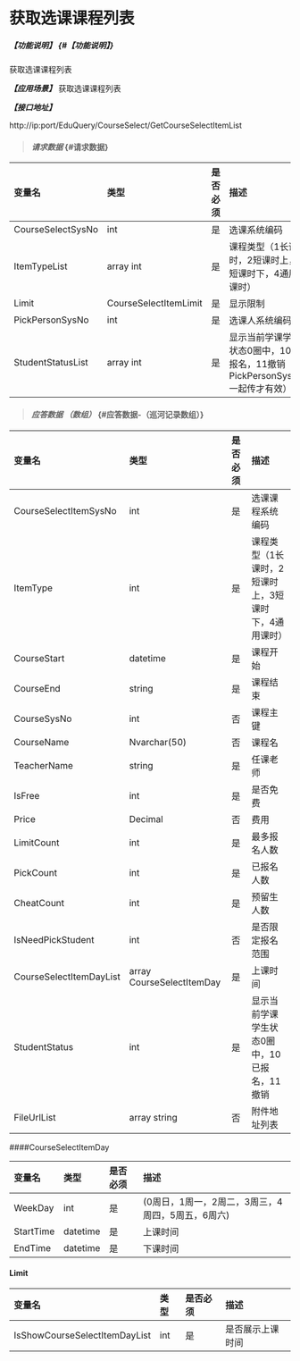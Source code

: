 # 获取选课课程列表
##### _【功能说明】_ {#【功能说明】}

获取选课课程列表


_**【应用场景】**_
获取选课课程列表


_**【接口地址】**_

http://ip:port/EduQuery/CourseSelect/GetCourseSelectItemList


> #### _请求数据_ {#请求数据}

| 变量名 | 类型 | 是否必须 | 描述 |
| :--- | :--- | :--- | :--- |
| CourseSelectSysNo| int| 是 | 选课系统编码|
| ItemTypeList|array int| 是 | 课程类型（1长课时，2短课时上，3短课时下，4通用课时） |
| Limit| CourseSelectItemLimit| 是 | 显示限制|
| PickPersonSysNo| int| 是 | 选课人系统编码|
| StudentStatusList|array int| 是 |显示当前学课学生状态0圈中，10已报名，11撤销（和PickPersonSysNo一起传才有效） |





> #### _应答数据 （数组）_ {#应答数据-（巡河记录数组）}

| 变量名 | 类型 | 是否必须 | 描述 |
| :--- | :--- | :--- | :--- |
| CourseSelectItemSysNo| int| 是 | 选课课程系统编码|
| ItemType| int| 是 | 课程类型（1长课时，2短课时上，3短课时下，4通用课时） |
| CourseStart| datetime| 是 |课程开始 |
| CourseEnd| string| 是 | 课程结束 |
| CourseSysNo| int| 否 |课程主键 |
| CourseName | Nvarchar\(50\) | 否  | 课程名|
| TeacherName| string| 是 | 任课老师|
| IsFree| int| 是 | 是否免费 |
| Price| Decimal| 否 | 费用|
| LimitCount| int| 是 | 最多报名人数 |
| PickCount| int| 是 | 已报名人数 |
| CheatCount| int| 是 | 预留生人数 |
| IsNeedPickStudent| int| 否 | 是否限定报名范围|
| CourseSelectItemDayList | array CourseSelectItemDay| 是 | 上课时间 |
| StudentStatus| int| 是 |显示当前学课学生状态0圈中，10已报名，11撤销 |
| FileUrlList | array string | 否 | 附件地址列表 |



####CourseSelectItemDay

| 变量名 | 类型 | 是否必须 | 描述 |
| :--- | :--- | :--- | :--- |
| WeekDay| int| 是 | (0周日，1周一，2周二，3周三，4周四，5周五，6周六) |
| StartTime| datetime| 是 |上课时间 |
| EndTime| datetime| 是 | 下课时间 |

#### Limit

| 变量名 | 类型 | 是否必须 | 描述 |
| :--- | :--- | :--- | :--- |
| IsShowCourseSelectItemDayList  | int | 是 | 是否展示上课时间|






